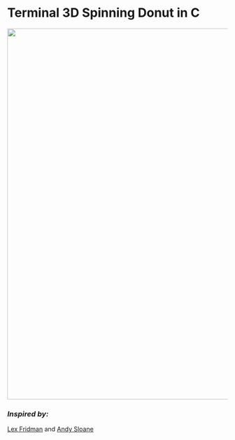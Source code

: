 # Terminal 3D Spinning Donut in C

<img src="misc/Spinning%20Donut%20Showcase.gif" width="850">

### *Inspired by:*
[Lex Fridman](https://www.youtube.com/@lexfridman) and
[Andy Sloane](https://www.a1k0n.net/)
